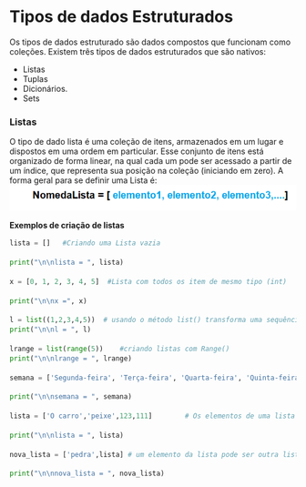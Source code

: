 # Tipos de dados Estruturados

Os tipos de dados estruturado são dados compostos que funcionam como coleções. Existem três tipos de dados estruturados que são nativos: 
+ Listas
+ Tuplas 
+ Dicionários.  
+ Sets

###  <b> Listas  </b>
O tipo de dado lista é uma coleção de itens, armazenados em um lugar e dispostos em uma ordem em particular. Esse conjunto de itens está organizado de forma linear, na qual cada um pode ser acessado a partir de um índice, que representa sua posição na coleção (iniciando em zero).
A forma geral para se definir uma Lista é:
![funcao](/imagens/nlista.png)

 <b> Exemplos de criação de listas </b>

```python runnable
lista = []   #Criando uma Lista vazia

print("\n\nlista = ", lista)

x = [0, 1, 2, 3, 4, 5]  #Lista com todos os item de mesmo tipo (int)

print("\n\nx =", x)

l = list((1,2,3,4,5))  # usando o método list() transforma uma sequência em lista
print("\n\nl = ", l)

lrange = list(range(5))    #criando listas com Range()
print("\n\nlrange = ", lrange)

semana = ['Segunda-feira', 'Terça-feira', 'Quarta-feira', 'Quinta-feira', 'Sexta-feira','Sábado', 'Domingo']

print("\n\nsemana = ", semana)

lista = ['O carro','peixe',123,111]        # Os elementos de uma lista não precisam ser do mesmo tipo
 
print("\n\nlista = ", lista)

nova_lista = ['pedra',lista] # um elemento da lista pode ser outra lista

print("\n\nnova_lista = ", nova_lista)


```
